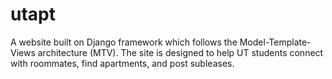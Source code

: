 # utapt
A website built on Django framework which follows the Model-Template-Views architecture (MTV). The site is designed to help UT students connect with roommates, find apartments, and post subleases. 
